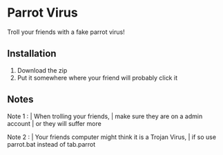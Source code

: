 # Parrot Virus
Troll your friends with a fake parrot virus!
## Installation
1. Download the zip
2. Put it somewhere where your friend will probably click it
## Notes
  Note 1 : 
| When trolling your friends,
| make sure they are on a admin account
| or they will suffer more

  Note 2 : 
| Your friends computer might think it is a Trojan Virus, 
| if so use parrot.bat instead of tab.parrot
